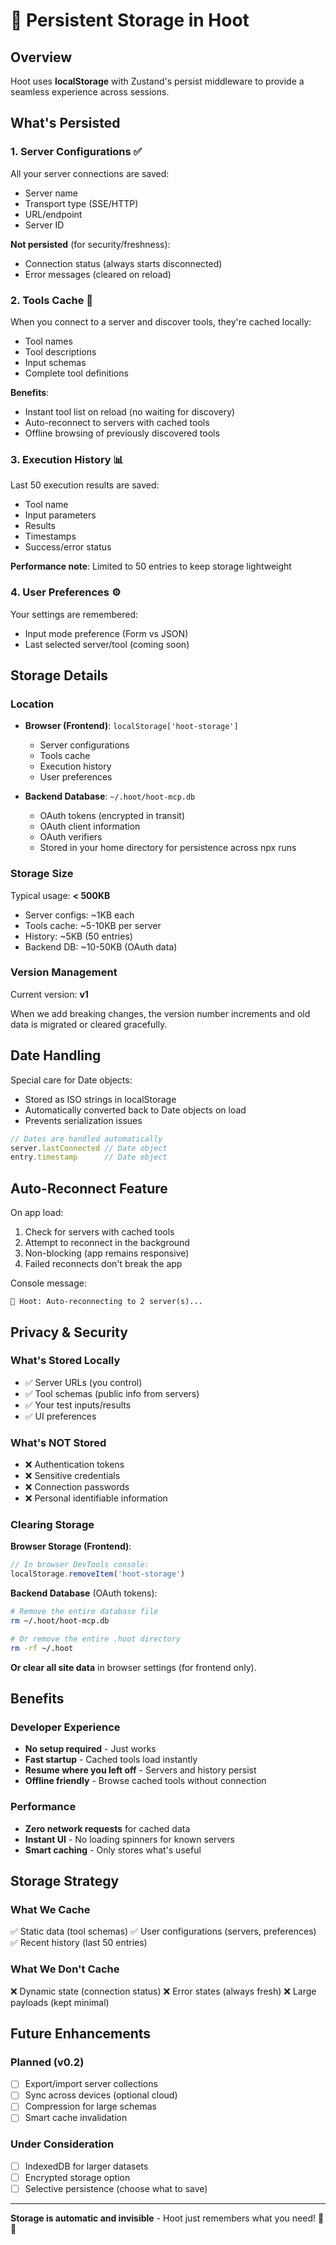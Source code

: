 # 💾 Persistent Storage in Hoot

## Overview

Hoot uses **localStorage** with Zustand's persist middleware to provide a seamless experience across sessions.

## What's Persisted

### 1. **Server Configurations** ✅
All your server connections are saved:
- Server name
- Transport type (SSE/HTTP)
- URL/endpoint
- Server ID

**Not persisted** (for security/freshness):
- Connection status (always starts disconnected)
- Error messages (cleared on reload)

### 2. **Tools Cache** 🚀
When you connect to a server and discover tools, they're cached locally:
- Tool names
- Tool descriptions  
- Input schemas
- Complete tool definitions

**Benefits**:
- Instant tool list on reload (no waiting for discovery)
- Auto-reconnect to servers with cached tools
- Offline browsing of previously discovered tools

### 3. **Execution History** 📊
Last 50 execution results are saved:
- Tool name
- Input parameters
- Results
- Timestamps
- Success/error status

**Performance note**: Limited to 50 entries to keep storage lightweight

### 4. **User Preferences** ⚙️
Your settings are remembered:
- Input mode preference (Form vs JSON)
- Last selected server/tool (coming soon)

## Storage Details

### Location
- **Browser (Frontend)**: `localStorage['hoot-storage']`
  - Server configurations
  - Tools cache
  - Execution history
  - User preferences
  
- **Backend Database**: `~/.hoot/hoot-mcp.db`
  - OAuth tokens (encrypted in transit)
  - OAuth client information
  - OAuth verifiers
  - Stored in your home directory for persistence across npx runs

### Storage Size
Typical usage: **< 500KB**
- Server configs: ~1KB each
- Tools cache: ~5-10KB per server
- History: ~5KB (50 entries)
- Backend DB: ~10-50KB (OAuth data)

### Version Management
Current version: **v1**

When we add breaking changes, the version number increments and old data is migrated or cleared gracefully.

## Date Handling

Special care for Date objects:
- Stored as ISO strings in localStorage
- Automatically converted back to Date objects on load
- Prevents serialization issues

```typescript
// Dates are handled automatically
server.lastConnected // Date object
entry.timestamp      // Date object
```

## Auto-Reconnect Feature

On app load:
1. Check for servers with cached tools
2. Attempt to reconnect in the background
3. Non-blocking (app remains responsive)
4. Failed reconnects don't break the app

Console message:
```
🦉 Hoot: Auto-reconnecting to 2 server(s)...
```

## Privacy & Security

### What's Stored Locally
- ✅ Server URLs (you control)
- ✅ Tool schemas (public info from servers)
- ✅ Your test inputs/results
- ✅ UI preferences

### What's NOT Stored
- ❌ Authentication tokens
- ❌ Sensitive credentials
- ❌ Connection passwords
- ❌ Personal identifiable information

### Clearing Storage

**Browser Storage (Frontend)**:
```javascript
// In browser DevTools console:
localStorage.removeItem('hoot-storage')
```

**Backend Database** (OAuth tokens):
```bash
# Remove the entire database file
rm ~/.hoot/hoot-mcp.db

# Or remove the entire .hoot directory
rm -rf ~/.hoot
```

**Or clear all site data** in browser settings (for frontend only).

## Benefits

### Developer Experience
- **No setup required** - Just works
- **Fast startup** - Cached tools load instantly
- **Resume where you left off** - Servers and history persist
- **Offline friendly** - Browse cached tools without connection

### Performance
- **Zero network requests** for cached data
- **Instant UI** - No loading spinners for known servers
- **Smart caching** - Only stores what's useful

## Storage Strategy

### What We Cache
✅ Static data (tool schemas)
✅ User configurations (servers, preferences)
✅ Recent history (last 50 entries)

### What We Don't Cache
❌ Dynamic state (connection status)
❌ Error states (always fresh)
❌ Large payloads (kept minimal)

## Future Enhancements

### Planned (v0.2)
- [ ] Export/import server collections
- [ ] Sync across devices (optional cloud)
- [ ] Compression for large schemas
- [ ] Smart cache invalidation

### Under Consideration
- [ ] IndexedDB for larger datasets
- [ ] Encrypted storage option
- [ ] Selective persistence (choose what to save)

---

**Storage is automatic and invisible** - Hoot just remembers what you need! 🦉✨


